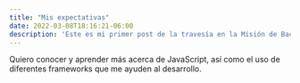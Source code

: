 ```yaml
---
title: "Mis expectativas"
date: 2022-03-08T18:16:21-06:00
description: 'Este es mi primer post de la travesía en la Misión de Backend con Node JS de Launch X.'
---
```


Quiero conocer y aprender más acerca de JavaScript, así como el uso de diferentes frameworks que me ayuden al desarrollo. 
